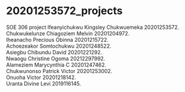 # 20201253572_projects
SOE 306 project
Ifeanyichukwu Kingsley Chukwuemeka 20201253572.    
Chukwukelunze Chiagoziem Melvin 20201204972.   
Iheanacho Precious Obinna 20201215722.   
Achoezeakor Somtochukwu 20201248522.   
Asiegbu Chibundu David 20201221292.    
Nwaogu Christine Ogoma 20212297992.     
Alameziem Marycynthia C 20201247462.    
Chukwunonso Patrick Victor 20201253002.   
Onuoha Victor 20201218142.    
Uranta Divine Levi 2019116145.     
